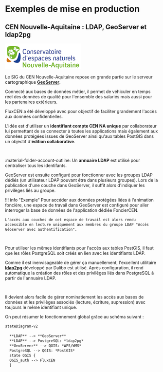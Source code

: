 # Exemples de mise en production

## CEN Nouvelle-Aquitaine : LDAP, GeoServer et ldap2pg
![Image title](images/logo_cenna.jpg)


Le SIG du CEN Nouvelle-Aquitaine repose en grande partie sur le serveur cartographique **[GeoServer](https://geoserver.org/)**.

Connecté aux bases de données métier, il permet de véhiculer en temps réel des données de qualité pour l'ensemble des salariés mais aussi pour les partenaires extérieurs.

FluxCEN a été développé avec pour objectif de faciliter grandement l'accès aux données confidentielles.

L'idée est d'utiliser un **identifiant compte CEN NA unique** par collaborateur lui permettant de se connecter à toutes les applications mais également aux données protégées issues de GeoServer ainsi qu'aux tables PostGIS dans un objectif d'**édition collaborative**.

</br>

:material-folder-account-outline: Un **annuaire LDAP** est utilisé pour centraliser tous les identifants.

GeoServer est ensuite configuré pour fonctionner avec les groupes LDAP dédiés (un utilisateur LDAP pouvant être dans plusieurs groupes). Lors de la publication d'une couche dans GeoServer, il suffit alors d'indiquer les privilèges liés au groupe.

!!! info "Exemple"
    Pour accéder aux données protégées liées à l'animation foncière, une espace de travail dans GeoServer est configuré pour aller interroger la base de données de l'application dédiée FoncierCEN.

    L'accès aux couches de cet espace de travail est alors rendu accessible en lecture uniquement aux membres du groupe LDAP "Accès Géoserver avec authentification".

</br>

Pour utiliser les mêmes identifiants pour l'accès aux tables PostGIS, il faut que les rôles PostgreSQL soit créés en lien avec les identifiants LDAP. 

Comme il est inenvisageable de gérer ça manuellement, l'excellent utilitaire **[ldap2pg](https://github.com/dalibo/ldap2pg)** développé par Dalibo est utilisé. 
Après configuration, il rend automatique la création des rôles et des privilèges liés dans PostgreSQL à partir de l'annuaire LDAP.

</br>

Il devient alors facile de gérer nominatiement les accès aux bases de données et les privilèges associés (lecture, écriture, supression) avec toujours le même identifiant unique.


On peut résumer le fonctionnement global grâce au schéma suivant :


``` mermaid
stateDiagram-v2

  **LDAP** --> **GeoServer**
  **LDAP** --> PostgreSQL: *ldap2pg*
  **GeoServer** --> QGIS: *WFS/WMS*
  PostgreSQL --> QGIS: *PostGIS*
  state QGIS {
  QGIS_auth --> FluxCEN
  }
```